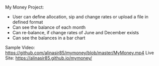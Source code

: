 My Money Project:

- User can define allocation, sip and change rates or upload a file in defined format
- Can see the balance of each month
- Can re-balance, if change rates of June and December exists
- Can see the balances in a bar chart


Sample Video: https://github.com/alinasir85/mymoney/blob/master/MyMoney.mp4
Live Site: https://alinasir85.github.io/mymoney/

